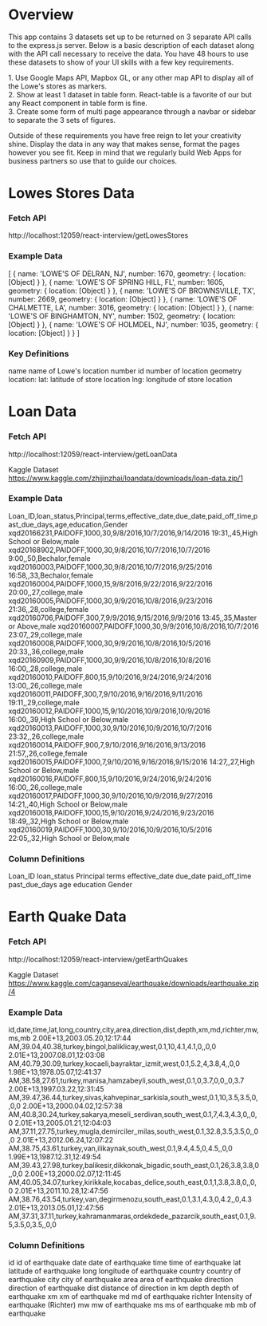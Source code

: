 # Overview

This app contains 3 datasets set up to be returned on 3 separate API calls to the express.js server. Below is a basic description of each dataset along with the API call necessary to receive the data. You have 48 hours to use these datasets to show of your UI skills with
a few key requirements.

1. Use Google Maps API, Mapbox GL, or any other map API to display all of the Lowe's stores as markers.  <br />
2. Show at least 1 dataset in table form. React-table is a favorite of our but any React component in table form is fine. <br />
3. Create some form of multi page appearance through a navbar or sidebar to separate the 3 sets of figures. <br />

Outside of these requirements you have free reign to let your creativity shine. Display the data in any way that makes sense, format the pages however you see fit. Keep in mind that we regularly build Web Apps for business partners so use that to guide our choices.


# Lowes Stores Data

### Fetch API
http://localhost:12059/react-interview/getLowesStores

### Example Data
[ { name: 'LOWE\'S OF DELRAN, NJ',
    number: 1670,
    geometry: { location: [Object] } },
  { name: 'LOWE\'S OF SPRING HILL, FL',
    number: 1605,
    geometry: { location: [Object] } },
  { name: 'LOWE\'S OF BROWNSVILLE, TX',
    number: 2669,
    geometry: { location: [Object] } },
  { name: 'LOWE\'S OF CHALMETTE, LA',
    number: 3016,
    geometry: { location: [Object] } },
  { name: 'LOWE\'S OF BINGHAMTON, NY',
    number: 1502,
    geometry: { location: [Object] } },
  { name: 'LOWE\'S OF HOLMDEL, NJ',
    number: 1035,
    geometry: { location: [Object] } }
]

### Key Definitions
name      name of Lowe's location
number    id number of location
geometry  location:
          lat: latitude of store location
          lng: longitude of store location



# Loan Data

### Fetch API
http://localhost:12059/react-interview/getLoanData

Kaggle Dataset
https://www.kaggle.com/zhijinzhai/loandata/downloads/loan-data.zip/1

### Example Data
Loan_ID,loan_status,Principal,terms,effective_date,due_date,paid_off_time,past_due_days,age,education,Gender
xqd20166231,PAIDOFF,1000,30,9/8/2016,10/7/2016,9/14/2016 19:31,,45,High School or Below,male
xqd20168902,PAIDOFF,1000,30,9/8/2016,10/7/2016,10/7/2016 9:00,,50,Bechalor,female
xqd20160003,PAIDOFF,1000,30,9/8/2016,10/7/2016,9/25/2016 16:58,,33,Bechalor,female
xqd20160004,PAIDOFF,1000,15,9/8/2016,9/22/2016,9/22/2016 20:00,,27,college,male
xqd20160005,PAIDOFF,1000,30,9/9/2016,10/8/2016,9/23/2016 21:36,,28,college,female
xqd20160706,PAIDOFF,300,7,9/9/2016,9/15/2016,9/9/2016 13:45,,35,Master or Above,male
xqd20160007,PAIDOFF,1000,30,9/9/2016,10/8/2016,10/7/2016 23:07,,29,college,male
xqd20160008,PAIDOFF,1000,30,9/9/2016,10/8/2016,10/5/2016 20:33,,36,college,male
xqd20160909,PAIDOFF,1000,30,9/9/2016,10/8/2016,10/8/2016 16:00,,28,college,male
xqd20160010,PAIDOFF,800,15,9/10/2016,9/24/2016,9/24/2016 13:00,,26,college,male
xqd20160011,PAIDOFF,300,7,9/10/2016,9/16/2016,9/11/2016 19:11,,29,college,male
xqd20160012,PAIDOFF,1000,15,9/10/2016,10/9/2016,10/9/2016 16:00,,39,High School or Below,male
xqd20160013,PAIDOFF,1000,30,9/10/2016,10/9/2016,10/7/2016 23:32,,26,college,male
xqd20160014,PAIDOFF,900,7,9/10/2016,9/16/2016,9/13/2016 21:57,,26,college,female
xqd20160015,PAIDOFF,1000,7,9/10/2016,9/16/2016,9/15/2016 14:27,,27,High School or Below,male
xqd20160016,PAIDOFF,800,15,9/10/2016,9/24/2016,9/24/2016 16:00,,26,college,male
xqd20160017,PAIDOFF,1000,30,9/10/2016,10/9/2016,9/27/2016 14:21,,40,High School or Below,male
xqd20160018,PAIDOFF,1000,15,9/10/2016,9/24/2016,9/23/2016 18:49,,32,High School or Below,male
xqd20160019,PAIDOFF,1000,30,9/10/2016,10/9/2016,10/5/2016 22:05,,32,High School or Below,male

### Column Definitions
Loan_ID
loan_status
Principal
terms
effective_date
due_date
paid_off_time
past_due_days
age
education
Gender



# Earth Quake Data

### Fetch API
http://localhost:12059/react-interview/getEarthQuakes

Kaggle Dataset
https://www.kaggle.com/caganseval/earthquake/downloads/earthquake.zip/4

### Example Data
id,date,time,lat,long,country,city,area,direction,dist,depth,xm,md,richter,mw,ms,mb
2.00E+13,2003.05.20,12:17:44 AM,39.04,40.38,turkey,bingol,baliklicay,west,0.1,10,4.1,4.1,0,,0,0
2.01E+13,2007.08.01,12:03:08 AM,40.79,30.09,turkey,kocaeli,bayraktar_izmit,west,0.1,5.2,4,3.8,4,,0,0
1.98E+13,1978.05.07,12:41:37 AM,38.58,27.61,turkey,manisa,hamzabeyli,south_west,0.1,0,3.7,0,0,,0,3.7
2.00E+13,1997.03.22,12:31:45 AM,39.47,36.44,turkey,sivas,kahvepinar_sarkisla,south_west,0.1,10,3.5,3.5,0,,0,0
2.00E+13,2000.04.02,12:57:38 AM,40.8,30.24,turkey,sakarya,meseli_serdivan,south_west,0.1,7,4.3,4.3,0,,0,0
2.01E+13,2005.01.21,12:04:03 AM,37.11,27.75,turkey,mugla,demirciler_milas,south_west,0.1,32.8,3.5,3.5,0,,0,0
2.01E+13,2012.06.24,12:07:22 AM,38.75,43.61,turkey,van,ilikaynak,south_west,0.1,9.4,4.5,0,4.5,,0,0
1.99E+13,1987.12.31,12:49:54 AM,39.43,27.98,turkey,balikesir,dikkonak_bigadic,south_east,0.1,26,3.8,3.8,0,,0,0
2.00E+13,2000.02.07,12:11:45 AM,40.05,34.07,turkey,kirikkale,kocabas_delice,south_east,0.1,1,3.8,3.8,0,,0,0
2.01E+13,2011.10.28,12:47:56 AM,38.76,43.54,turkey,van,degirmenozu,south_east,0.1,3.1,4.3,0,4.2,,0,4.3
2.01E+13,2013.05.01,12:47:56 AM,37.31,37.11,turkey,kahramanmaras,ordekdede_pazarcik,south_east,0.1,9.5,3.5,0,3.5,,0,0

### Column Definitions
id        id of earthquake
date      date of earthquake
time      time of earthquake
lat       latitude of earthquake
long      longitude of earthquake
country   country of earthquake
city      city of earthquake
area      area of earthquake
direction direction of earthquake
dist      distance of direction in km
depth     depth of earthquake
xm        xm of earthquake
md        md of earthquake
richter   Intensity of earthquake (Richter)
mw        mw of earthquake
ms        ms of earthquake
mb        mb of earthquake

